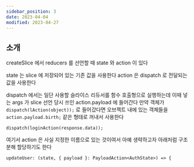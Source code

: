 ```yaml
---
sidebar_position: 3
date: 2023-04-04
modified: 2023-04-27
---
```


## 소개

createSlice 에서 reducers 를 선언할 때
state 와 action 이 있다

state 는 slice 에 저장되어 있는 기존 값을 사용한다
action 은 dispatch 로 전달되는 값을 사용한다

dispatch 에서는 일단 사용할 슬라이스 리듀서를 함수 호출형으로 실행하는데
이때 넣는 args 가 slice 선언 당시 쓰인 action.payload 에 들어간다
만약 객체가 `dispatch(lAction(object));` 로 들어갔다면
오브젝트 내에 있는 객체들을
`action.payload.birth;` 같은 형태로 꺼내서 사용한다

`dispatch(loginAction(response.data));`

여기서 action 은 사실 지정한 이름으로 있는 것이여서
아예 생략하고자 아래처럼 구조분해 할당하기도 한다

```tsx
updateUser: (state, { payload }: PayloadAction<AuthState>) => {
```
